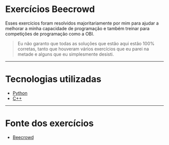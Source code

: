 # Exercícios Beecrowd
Esses exercícios foram resolvidos majoritariamente por mim para ajudar a melhorar a minha capacidade de programação e também treinar para competições de programação como a OBI.

> Eu não garanto que todas as soluções que estão aqui estão 100% corretas, tanto que houveram vários exercícios que eu parei na metade e alguns que eu simplesmente desisti.

***

# Tecnologias utilizadas
- [Python](https://www.python.org/)
- [C++](https://www.cplusplus.com/)

***

# Fonte dos exercícios
- [Beecrowd](https://www.beecrowd.com.br/judge/en/categories)